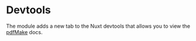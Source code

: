 # Devtools

The module adds a new tab to the Nuxt devtools that allows you to view the [pdfMake](https://pdfmake.github.io/docs/0.1/getting-started/client-side/) docs.


